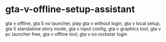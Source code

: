 # gta-v-offline-setup-assistant
gta v offline, gta 5 no launcher, play gta v without login, gta v local setup, gta 5 standalone story mode, gta v input config, gta v graphics tool, gta v pc launcher free, gta v offline tool, gta v no rockstar login
